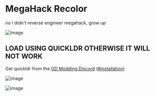 # MegaHack Recolor

no I didn't reverse engineer megahack, grow up

![image](https://user-images.githubusercontent.com/75569094/209216714-f616472b-e13c-45ae-8d75-968ac87eaf36.png)


## LOAD USING QUICKLDR OTHERWISE IT WILL NOT WORK

Get quickldr from the [GD Modding Discord](https://discord.gg/K9Kuh3hzTC) ([#installation](https://discord.com/channels/822510988409831486/837028303922659358/837031686331433011))

![image](https://user-images.githubusercontent.com/75569094/208503400-75b4e2b7-6f6f-478e-9107-0a7348064abd.png)

![image](https://user-images.githubusercontent.com/75569094/208503489-390e9a23-2bd8-49ba-8313-e737865b636a.png)
